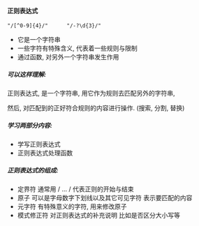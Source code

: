 #### 正则表达式

```
"/[^0-9]{4}/"      "/-?\d{3}/"
```

* 它是一个字符串
* 一些字符有特殊含义, 代表着一些规则与限制
* 通过函数, 对另外一个字符串发生作用        

##### 可以这样理解:

正则表达式,  是一个字符串, 用它作为规则去匹配另外的字符串, 

然后, 对匹配到的正好符合规则的内容进行操作. \(搜索, 分割, 替换\)

##### 学习两部分内容:

* 学写正则表达式
* 正则表达式处理函数

##### 正则表达式的组成:

* 定界符          通常用 / ...  /     代表正则的开始与结束
* 原子              可以是字母数字下划线以及其它可见字符     表示要匹配的内容
* 元字符          有特殊意义的字符,  用来修改原子
* 模式修正符  对正则表达式的补充说明  比如是否区分大小写等



